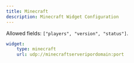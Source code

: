 ```yaml
---
title: Minecraft
description: Minecraft Widget Configuration
---
```


Allowed fields: `["players", "version", "status"]`.

```yaml
widget:
    type: minecraft
    url: udp://minecraftserveripordomain:port
```
